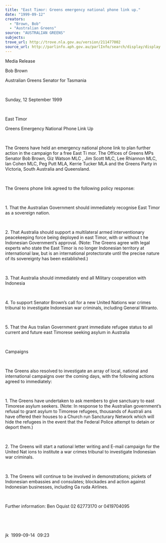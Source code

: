 ```yaml
---
title: "East Timor: Greens emergency national phone link up."
date: "1999-09-12"
creators:
  - "Brown, Bob"
  - "Australian Greens"
source: "AUSTRALIAN GREENS"
subjects:
trove_url: http://trove.nla.gov.au/version/211477002
source_url: http://parlinfo.aph.gov.au/parlInfo/search/display/display.w3p;query=Id%3A%22media/pressrel/XZE06%22
---
```


   

  Media Release

  Bob Brown

  Australian Greens Senator for Tasmania

  

 Sunday, 12 September 1999

  

  East Timor

  Greens Emergency National Phone Link Up

  

  The Greens have held an emergency national phone link to plan further 
action in the campaign for a free East Ti mor. The Offices of 
Greens MPs Senator Bob Brown, Giz Watson MLC , Jim Scott MLC, Lee Rhiannon 
MLC, Ian Cohen MLC, Peg Putt MLA, Kerrie Tucker MLA and the Greens Party 
in Victoria, South Australia and Queensland.

  

  The Greens phone link agreed to the following policy response:

  

  1. That the Australian 
Government should immediately recognise East Timor as a sovereign nation.

  

  2. That Australia 
should support a multilateral armed interventionary peacekeeping force 
being deployed in east Timor, with or without t he Indonesian 
Government’s approval. (Note: The Greens agree with legal experts 
who state the East Timor is no longer Indonesian territory at international 
law, but is an international protectorate until the precise nature of 
its sovereignty has been established.)

  

  3. That Australia should immediately end all Military cooperation with 
Indonesia

  

  4. To support Senator 
Brown’s call for a new United Nations war crimes tribunal to investigate 
Indonesian war criminals, including General Wiranto.

  

  5. That the Aus tralian 
Government grant immediate refugee status to all current and future 
east Timorese seeking asylum in Australia

  

  Campaigns

  

 The Greens also resolved to investigate an array of 
local, national and international campaigns over the coming days, with 
the following actions agreed to immediately:

  

  1. The Greens have 
undertaken to ask members to give sanctuary to east Timorese asylum 
seekers. (Note: In response to the Australian government’s refusal 
to grant asylum to Timorese refugees, thousands of Australi ans 
have offered their houses to a Church run Sancturary Network which will 
hide the refugees in the event that the Federal Police attempt to detain 
or deport them.)

  

  2. The Greens will 
start a national letter writing and E-mail campaign for the United Nat ions 
to institute a war crimes tribunal to investigate Indonesian war criminals.

  

  3. The Greens will 
continue to be involved in demonstrations; pickets of Indonesian embassies 
and consulates; blockades and action against Indonesian businesses, 
including Ga ruda Airlines.

  

  Further information: Ben Oquist 02 62773170 or 0419704095

  

  

  jk  1999-09-14  09:23

